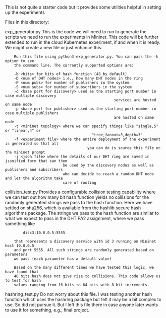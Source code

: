 This is not quite a starter code but it provides some utilities helpful in setting up the
experiments

Files in this directory:

exp_generator.py
        This is the code we will need to run to generate the scripts we need to run
        the experiments in Mininet. This code will be further extended to run in the
        cloud Kubernetes experiment, if and when it is ready. We might create a
        new file or just enhance this.

        Run this file using python3 exp_generator.py. You can pass the -h option to see
        the command line. The currently supported options are:

        -b <bits> for bits of hash function (48 by default)
        -D <num of DHT nodes> i.e., how many DHT nodes in the ring
        -P <num pubs> for number of publishers in the system
        -S <num subs> for number of subscribers in the system
        -d <base port for discovery> used as the starting port number in case multiple discovery
                                                     services are hosted on same node
        -p <base port for publisher> used as the starting port number in case multiple publishers
                                                     are hosted on same node
        -t <mininet topology> where we can specify things like "single,5" or "linear,4" or
                                           "tree,fanout=3,depth=3"
        -f <experiment file> where the entire deployment of the experiment is generated so that all
                                         you can do is source this file on the mininet prompt
        -j <json file> where the details of our DHT ring are saved in jsonified form that can then
                              be used by the discovery nodes as well as publishers and subscribers
                              who can decide to reach a random DHT node and let the algorithm take
                              care of routing

collision_test.py
        Provides a configurable collision testing capability where we can test out
        how many bit hash function yields no collisions for the randomly generated
        strings we pass to the hash function. Here we have settled on sha256, which
        is available from the hashlib secure hash algorithms package.  The strings we
        pass to the hash function are similar to what we expect to pass in the DHT
        PA2 assignment, where we pass something like

            disc3:10.0.0.5:5555

        that represents a discovery service with id 3 running on Mininet host 10.0.0.5
        and port 5555. All such strings are randomly generated based on parameters
        we pass (each parameter has a default value)

        Based on the many different times we have tested this logic, we have found that
        48 bits hash does not give rise to collisions. This code allows us to test for hash
        values ranging from 16 bits to 64 bits with 8 bit increments.

hashring_test.py
        Do not worry about this file. I was testing another hash function which uses the
        hashring package but felt it may be a bit complex to use. So did not pursue it.
        But I left this file there in case anyone later wants to use it for something,
        e.g., final project.